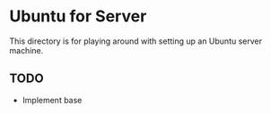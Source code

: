 # Ubuntu for Server

This directory is for playing around with setting up an Ubuntu server machine.

## TODO

* Implement base
